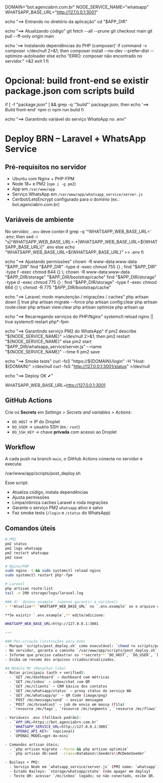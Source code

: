DOMAIN="bot.agenciabrn.com.br"
NODE_SERVICE_NAME="whatsapp"
WHATSAPP_BASE_URL="http://127.0.0.1:3001"

echo "==> Entrando no diretório da aplicação"
cd "$APP_DIR"

echo "==> Atualizando código"
git fetch --all --prune
git checkout main
git pull --ff-only origin main

echo '==> Instalando dependências do PHP (composer)'
if command -v composer >/dev/null 2>&1; then
  composer install --no-dev --prefer-dist --optimize-autoloader
else
  echo "ERRO: composer não encontrado no servidor." >&2
  exit 1
fi

# Opcional: build front-end se existir package.json com scripts build
if [ -f "package.json" ] && grep -q '"build"' package.json; then
  echo '==> Build front-end'
  npm ci
  npm run build
fi

echo "==> Garantindo variável do serviço WhatsApp no .env"

# Deploy BRN – Laravel + WhatsApp Service

## Pré-requisitos no servidor
- Ubuntu com Nginx + PHP-FPM
- Node 18+ e PM2 (`npm i -g pm2`)
- App em `/var/www/app`
- Serviço WhatsApp em `/var/www/app/whatsapp_service/server.js`
- Certbot/LetsEncrypt configurado para o domínio (ex.: bot.agenciabrn.com.br)

## Variáveis de ambiente
No servidor, `.env` deve conter:if grep -q '^WHATSAPP_WEB_BASE_URL=' .env; then
  sed -i "s|^WHATSAPP_WEB_BASE_URL=.*|WHATSAPP_WEB_BASE_URL=${WHATSAPP_BASE_URL}|" .env
else
  echo "WHATSAPP_WEB_BASE_URL=${WHATSAPP_BASE_URL}" >> .env
fi

echo "==> Ajustando permissões"
chown -R www-data:www-data "$APP_DIR"
find "$APP_DIR" -type d -exec chmod 755 {} \;
find "$APP_DIR" -type f -exec chmod 644 {} \;
chown -R www-data:www-data "$APP_DIR/storage" "$APP_DIR/bootstrap/cache"
find "$APP_DIR/storage" -type d -exec chmod 775 {} \;
find "$APP_DIR/storage" -type f -exec chmod 664 {} \;
chmod -R 775 "$APP_DIR/bootstrap/cache"

echo "==> Laravel: modo manutenção / migrações / caches"
php artisan down || true
php artisan migrate --force
php artisan config:clear
php artisan route:clear
php artisan view:clear
php artisan optimize
php artisan up

echo "==> Recarregando serviços do PHP/Nginx"
systemctl reload nginx || true
systemctl restart php*-fpm

echo "==> Garantindo serviço PM2 do WhatsApp"
if pm2 describe "${NODE_SERVICE_NAME}" >/dev/null 2>&1; then
  pm2 restart "${NODE_SERVICE_NAME}"
else
  pm2 start "$APP_DIR/whatsapp_service/server.js" --name "${NODE_SERVICE_NAME}" --time
fi
pm2 save

echo "==> Smoke tests"
curl -fsS "https://${DOMAIN}/login" -H "Host: ${DOMAIN}" >/dev/null
curl -fsS "http://127.0.0.1:3001/status" >/dev/null

echo "==> Deploy OK ✔"

WHATSAPP_WEB_BASE_URL=http://127.0.0.1:3001

## GitHub Actions
Crie os **Secrets** em *Settings > Secrets and variables > Actions*:
- `DO_HOST` → IP do Droplet
- `DO_USER` → usuário SSH (ex.: `root`)
- `DO_SSH_KEY` → chave **privada** com acesso ao Droplet

## Workflow
A cada push na branch `main`, o GitHub Actions conecta no servidor e executa:

/var/www/app/scripts/post_deploy.sh

Esse script:
- Atualiza código, instala dependências
- Ajusta permissões
- Limpa/otimiza caches Laravel e roda migrações
- Garante o serviço PM2 `whatsapp` ativo e salvo
- Faz smoke tests (`/login` e `/status` do WhatsApp)

## Comandos úteis
```bash
# PM2
pm2 status
pm2 logs whatsapp
pm2 restart whatsapp
pm2 save

# Nginx/PHP
sudo nginx -t && sudo systemctl reload nginx
sudo systemctl restart php*-fpm

# Laravel
php artisan route:list
tail -n 200 storage/logs/laravel.log

### 4) `dotenv example` (apenas garantir a variável)
- **Atualize** `WHATSAPP_WEB_BASE_URL` no `.env.example` se o arquivo existir.

**Se existir `.env.example`,** edite/adicione:

WHATSAPP_WEB_BASE_URL=http://127.0.0.1:3001

---

### Pós-criação (instruções para mim)
- Marque `scripts/post_deploy.sh` como executável: `chmod +x scripts/post_deploy.sh`.
- No servidor, garanta o caminho `/var/www/app/scripts/post_deploy.sh` existente.
- Informe que preciso cadastrar os **secrets** `DO_HOST`, `DO_USER`, `DO_SSH_KEY` no GitHub.
- Exiba um resumo dos arquivos criados/atualizados.

## Módulo MC (ManyChat-like)
- Rotas principais (auth + verified):
  - `GET /mc/dashboard` — dashboard com métricas
  - `GET /mc/inbox` — inbox/chat com QR
  - `GET /mc/clients` — CRM básico dos contatos
  - `GET /mc/whatsapp/status` — proxy status do serviço WA
  - `GET /mc/whatsapp/qr` — QR Code (image/png)
  - `POST /mc/message/send` — enviar mensagem
  - `POST /mc/broadcast` — job de envio em massa (fila)
  - `resource /mc/tags`, `resource /mc/segments`, `resource /mc/flows`

- Variáveis .env (fallback padrão):
  - `APP_URL=https://bot.agenciabrn.com.br`
  - `WHATSAPP_SERVICE_URL=http://127.0.0.1:3001`
  - `OPENAI_API_KEY=` (opcional)
  - `OPENAI_MODEL=gpt-4o-mini`

- Comandos artisan úteis:
  - `php artisan migrate --force && php artisan optimize`
  - `php artisan db:seed --class=Database\\Seeders\\McDemoSeeder`

- Baileys + PM2:
  - Serviço Node em `whatsapp_service/server.js` (PM2 name: `whatsapp`)
  - Estado Baileys: `storage/whatsapp/state` (não apagar em deploy)
  - Teste QR: acessar `/mc/inbox` logado; se não conectado, exibe QR.
